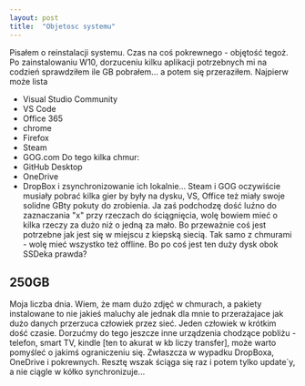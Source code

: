 ```yaml
---
layout: post
title:  "Objetosc systemu"
---
```

Pisałem o reinstalacji systemu. Czas na coś pokrewnego - objętość tegoż.
Po zainstalowaniu W10, dorzuceniu kilku aplikacji potrzebnych mi na codzień sprawdziłem ile GB pobrałem... a potem się przeraziłem. Najpierw może lista
* Visual Studio Community
* VS Code
* Office 365
* chrome
* Firefox
* Steam
* GOG.com
Do tego kilka chmur:
* GitHub Desktop
* OneDrive
* DropBox
i zsynchronizowanie ich lokalnie...
Steam i GOG oczywiście musiały pobrać kilka gier by były na dysku, VS, Office też miały swoje solidne GBty pokuty do zrobienia. Ja zaś podchodzę dość luźno do zaznaczania "x" przy rzeczach do ściągnięcia, wolę bowiem mieć o kilka rzeczy za dużo niż o jedną za mało. Bo przeważnie coś jest potrzebne jak jest się w miejscu z kiepską siecią. Tak samo z chmurami - wolę mieć wszystko też offline. Bo po coś jest ten duży dysk obok SSDeka prawda?
## 250GB ##
Moja liczba dnia. Wiem, że mam dużo zdjęć w chmurach, a pakiety instalowane to nie jakieś maluchy ale jednak dla mnie to przerażajace jak dużo danych przerzuca człowiek przez sieć. Jeden człowiek w krótkim dość czasie. Dorzućmy do tego jeszcze inne urządzenia chodzące  pobliżu - telefon, smart TV, kindle [ten to akurat w kb liczy transfer], może warto pomyśleć o jakimś ograniczeniu się. Zwłaszcza w wypadku DropBoxa, OneDrive i pokrewnych. Resztę wszak ściąga się raz i potem tylko update`y, a nie ciągle w kółko synchronizuje...